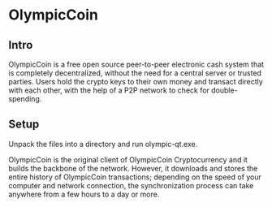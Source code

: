 OlympicCoin
=====================

Intro
-----
OlympicCoin is a free open source peer-to-peer electronic cash system that is
completely decentralized, without the need for a central server or trusted
parties.  Users hold the crypto keys to their own money and transact directly
with each other, with the help of a P2P network to check for double-spending.


Setup
-----
Unpack the files into a directory and run olympic-qt.exe.

OlympicCoin is the original client of OlympicCoin Cryptocurrency and it builds the backbone of the network.
However, it downloads and stores the entire history of OlympicCoin transactions;
depending on the speed of your computer and network connection, the synchronization
process can take anywhere from a few hours to a day or more.
